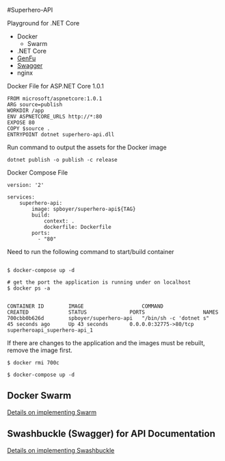 #Superhero-API

Playground for .NET Core

* Docker
    * Swarm
* .NET Core
* [GenFu](https://github.com/MisterJames/GenFu)
* [Swagger](https://github.com/domaindrivendev/Ahoy)
* nginx


Docker File for ASP.NET Core 1.0.1

```
FROM microsoft/aspnetcore:1.0.1
ARG source=publish
WORKDIR /app
ENV ASPNETCORE_URLS http://*:80
EXPOSE 80
COPY $source .
ENTRYPOINT dotnet superhero-api.dll
```

Run command to output the assets for the Docker image
```
dotnet publish -o publish -c release
```

Docker Compose File
```
version: '2'

services:
    superhero-api:
        image: spboyer/superhero-api${TAG}
        build:
            context: .
            dockerfile: Dockerfile
        ports: 
          - "80"
```

Need to run the following command to start/build container 
```

$ docker-compose up -d

# get the port the application is running under on localhost
$ docker ps -a


CONTAINER ID        IMAGE                   COMMAND                  CREATED             STATUS              PORTS                   NAMES
700cbb0b626d        spboyer/superhero-api   "/bin/sh -c 'dotnet s"   45 seconds ago      Up 43 seconds       0.0.0.0:32775->80/tcp   superheroapi_superhero-api_1
```

If there are changes to the application and the images must be rebuilt, remove the image first.

```
$ docker rmi 700c

$ docker-compose up -d  
```

## Docker Swarm

[Details on implementing Swarm](swarm.md) 

## Swashbuckle (Swagger) for API Documentation

[Details on implementing Swashbuckle](swagger.md)